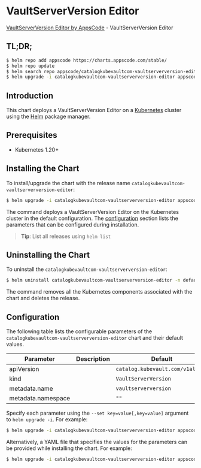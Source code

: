 # VaultServerVersion Editor

[VaultServerVersion Editor by AppsCode](https://appscode.com) - VaultServerVersion Editor

## TL;DR;

```bash
$ helm repo add appscode https://charts.appscode.com/stable/
$ helm repo update
$ helm search repo appscode/catalogkubevaultcom-vaultserverversion-editor --version=v0.22.0
$ helm upgrade -i catalogkubevaultcom-vaultserverversion-editor appscode/catalogkubevaultcom-vaultserverversion-editor -n default --create-namespace --version=v0.22.0
```

## Introduction

This chart deploys a VaultServerVersion Editor on a [Kubernetes](http://kubernetes.io) cluster using the [Helm](https://helm.sh) package manager.

## Prerequisites

- Kubernetes 1.20+

## Installing the Chart

To install/upgrade the chart with the release name `catalogkubevaultcom-vaultserverversion-editor`:

```bash
$ helm upgrade -i catalogkubevaultcom-vaultserverversion-editor appscode/catalogkubevaultcom-vaultserverversion-editor -n default --create-namespace --version=v0.22.0
```

The command deploys a VaultServerVersion Editor on the Kubernetes cluster in the default configuration. The [configuration](#configuration) section lists the parameters that can be configured during installation.

> **Tip**: List all releases using `helm list`

## Uninstalling the Chart

To uninstall the `catalogkubevaultcom-vaultserverversion-editor`:

```bash
$ helm uninstall catalogkubevaultcom-vaultserverversion-editor -n default
```

The command removes all the Kubernetes components associated with the chart and deletes the release.

## Configuration

The following table lists the configurable parameters of the `catalogkubevaultcom-vaultserverversion-editor` chart and their default values.

|     Parameter      | Description |                   Default                   |
|--------------------|-------------|---------------------------------------------|
| apiVersion         |             | <code>catalog.kubevault.com/v1alpha1</code> |
| kind               |             | <code>VaultServerVersion</code>             |
| metadata.name      |             | <code>vaultserverversion</code>             |
| metadata.namespace |             | <code>""</code>                             |


Specify each parameter using the `--set key=value[,key=value]` argument to `helm upgrade -i`. For example:

```bash
$ helm upgrade -i catalogkubevaultcom-vaultserverversion-editor appscode/catalogkubevaultcom-vaultserverversion-editor -n default --create-namespace --version=v0.22.0 --set apiVersion=catalog.kubevault.com/v1alpha1
```

Alternatively, a YAML file that specifies the values for the parameters can be provided while
installing the chart. For example:

```bash
$ helm upgrade -i catalogkubevaultcom-vaultserverversion-editor appscode/catalogkubevaultcom-vaultserverversion-editor -n default --create-namespace --version=v0.22.0 --values values.yaml
```
